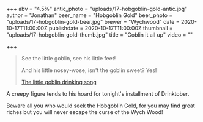 +++
abv = "4.5%"
antic_photo = "uploads/17-hobgoblin-gold-antic.jpg"
author = "Jonathan"
beer_name = "Hobgoblin Gold"
beer_photo = "uploads/17-hobgoblin-gold-beer.jpg"
brewer = "Wychwood"
date = 2020-10-17T11:00:00Z
publishdate = 2020-10-17T11:00:00Z
thumbnail = "uploads/17-hobgoblin-gold-thumb.jpg"
title = "Goblin it all up"
video = ""

+++
> See the little goblin, see his little feet!
>
> And his little nosey-wose, isn't the goblin sweet? Yes!
>
> [The little goblin drinking song](https://www.youtube.com/watch?v=3b7EqQKAfIU)

A creepy figure tends to his hoard for tonight's installment of Drinktober.

Beware all you who would seek the Hobgoblin Gold, for you may find great riches but you will never escape the curse of the Wych Wood!